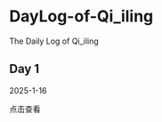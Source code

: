 # 
<div>
  <h1>DayLog-of-Qi_iling</h1>
  <p>The Daily Log of Qi_iling</p>
</div>
<div>
  <div>
    <h2>Day 1</h2>
    <p>2025-1-16</p>
    <a src="https://github.com/QiLingR/DayLog-of-Qi_iling/blob/main/Log/2025-1-16-log.txt">点击查看</a>
  </div>
</div>

